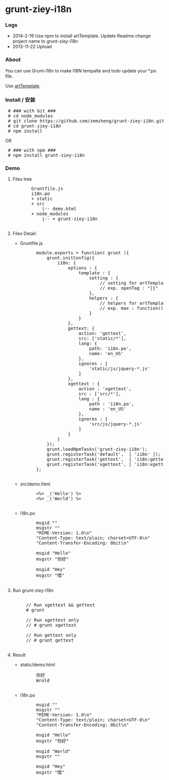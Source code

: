 grunt-ziey-i18n
==========

### Logs
* 2014-2-19  Use npm to install artTemplate. Update Readme
             change project name to grunt-ziey-i18n
* 2013-11-22 Upload

### About
You can use Grunt-i18n to make I18N tempalte and todo update your *.po file.

Use [artTemplate](https://github.com/aui/artTemplate.git).

### Install / 安装
<pre>
 # ### with Git ###
 # cd node_modules
 # git clone https://github.com/zemzheng/grunt-ziey-i18n.git
 # cd grunt-ziey-i18n
 # npm install
</pre>

OR

<pre>
 # ### with npm ###
 # npm install grunt-ziey-i18n
</pre>

### Demo
1. Files tree
    <pre>
          Gruntfile.js
          i18n.po
          + static
          + src
              |-- demo.html
          + node_modules 
              |-- + grunt-ziey-i18n 
    </pre>
2. Files Detail:
    * Gruntfile.js
        <pre>
            module.exports = function( grunt ){        
                grunt.initConfig({
                    i18n: {
                        options : {
                            template : {
                                setting : {
                                    // setting for artTemplate
                                    // exp. openTag : "[["
                                },
                                helpers : {
                                    // helpers for artTemplate
                                    // exp. max : function(){Math.max.apply(null,arguments)}
                                }
                            }
                        },
                        gettext: {
                            action: 'gettext',
                            src: ['static/*'],
                            lang: {
                                path: 'i18n.po',
                                name: 'en_US'
                            },
                            ignores : [
                                'static/js/jquery-*.js'
                            ]
                        },
                        xgettext : {
                            action : 'xgettext',
                            src : ['src/*'],
                            lang : {
                                path : 'i18n.po',
                                name : 'en_US'
                            },
                            ignores : [
                                'src/js/jquery-*.js'
                            ]
                        }
                    }
                });
                grunt.loadNpmTasks('grunt-ziey-i18n');
                grunt.registerTask('default',  [ 'i18n' ]);
                grunt.registerTask('gettext',  [ 'i18n:gettext' ]);
                grunt.registerTask('xgettext', [ 'i18n:xgettext' ]);
            };
        </pre>
    * src/demo.html  
        <pre>
            &lt;%= _('Hello') %&gt;
            &lt;%= _('World') %&gt;
        </pre>
    * i18n.po
        <pre>
            msgid ""
            msgstr ""
            "MIME-Version: 1.0\n"
            "Content-Type: text/plain; charset=UTF-8\n"
            "Content-Transfer-Encoding: 8bit\n"
            
            msgid "Hello"
            msgstr "你好"

            msgid "Hey"
            msgstr "喂"
        </pre>


3. Run grunt-ziey-i18n
    <pre> 
        // Run xgettext && gettext 
        # grunt

        // Run xgettext only 
        // # grunt xgettext
        
        // Run gettext only 
        // # grunt gettext      
    </pre>

4. Result
    * static/demo.html  
        <pre>
            你好
            Wrold
        </pre>
    * i18n.po
        <pre>
            msgid ""
            msgstr ""
            "MIME-Version: 1.0\n"
            "Content-Type: text/plain; charset=UTF-8\n"
            "Content-Transfer-Encoding: 8bit\n"
            
            msgid "Hello"
            msgstr "你好"

            msgid "World"
            msgstr ""

            msgid "Hey"
            msgstr "喂"
        </pre>


